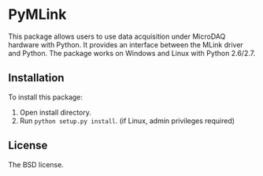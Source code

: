 # PyMLink 

This package allows users to use data acquisition under MicroDAQ hardware with Python. 
It provides an interface between the MLink driver and Python. 
The package works on Windows and Linux with Python 2.6/2.7.

## Installation

To install this package:<br />
1. Open install directory.<br /> 
2. Run `python setup.py install`. (if Linux, admin privileges required)


## License

The BSD license. 
